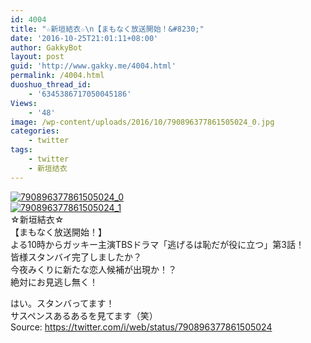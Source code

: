 ```yaml
---
id: 4004
title: "☆新垣結衣☆\n【まもなく放送開始！&#8230;"
date: '2016-10-25T21:01:11+08:00'
author: GakkyBot
layout: post
guid: 'http://www.gakky.me/4004.html'
permalink: /4004.html
duoshuo_thread_id:
    - '6345386717050045186'
Views:
    - '48'
image: /wp-content/uploads/2016/10/790896377861505024_0.jpg
categories:
    - twitter
tags:
    - twitter
    - 新垣结衣
---
```


[![790896377861505024_0](http://www.yui-aragaki.org/wp-content/uploads/2016/10/790896377861505024_0.jpg)](http://www.yui-aragaki.org/wp-content/uploads/2016/10/790896377861505024_0.jpg)  
[![790896377861505024_1](http://www.yui-aragaki.org/wp-content/uploads/2016/10/790896377861505024_1.jpg)](http://www.yui-aragaki.org/wp-content/uploads/2016/10/790896377861505024_1.jpg)  
☆新垣結衣☆  
【まもなく放送開始！】  
よる10時からガッキー主演TBSドラマ「逃げるは恥だが役に立つ」第3話！  
皆様スタンバイ完了しましたか？  
今夜みくりに新たな恋人候補が出現か！？  
絶対にお見逃し無く！

はい。スタンバってます！  
サスペンスあるあるを見てます（笑）  
Source: <https://twitter.com/i/web/status/790896377861505024>